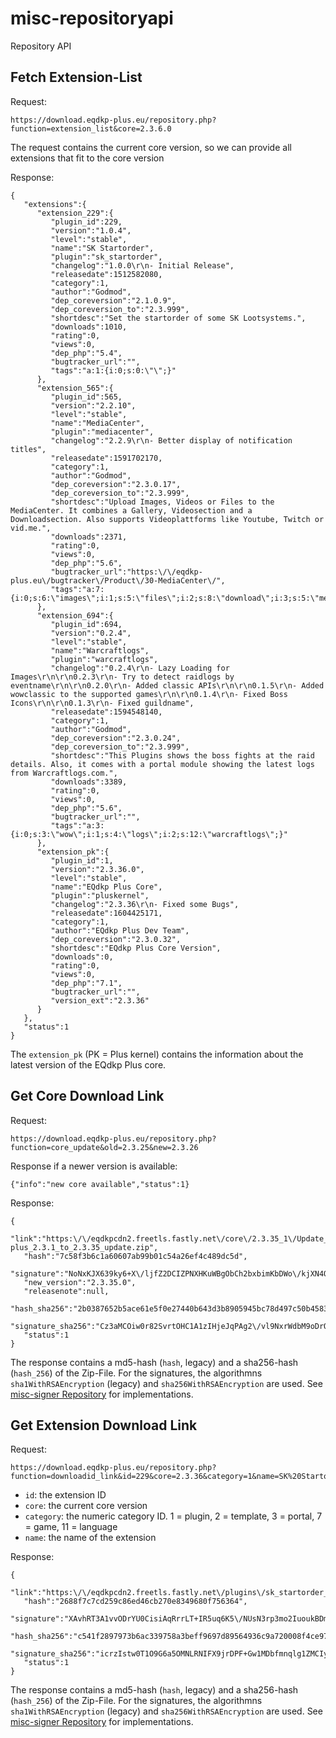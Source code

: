 # misc-repositoryapi
Repository API

## Fetch Extension-List
Request:
```
https://download.eqdkp-plus.eu/repository.php?function=extension_list&core=2.3.6.0
```
The request contains the current core version, so we can provide all extensions that fit to the core version

Response:
```
{
   "extensions":{
      "extension_229":{
         "plugin_id":229,
         "version":"1.0.4",
         "level":"stable",
         "name":"SK Startorder",
         "plugin":"sk_startorder",
         "changelog":"1.0.0\r\n- Initial Release",
         "releasedate":1512582080,
         "category":1,
         "author":"Godmod",
         "dep_coreversion":"2.1.0.9",
         "dep_coreversion_to":"2.3.999",
         "shortdesc":"Set the startorder of some SK Lootsystems.",
         "downloads":1010,
         "rating":0,
         "views":0,
         "dep_php":"5.4",
         "bugtracker_url":"",
         "tags":"a:1:{i:0;s:0:\"\";}"
      },
      "extension_565":{
         "plugin_id":565,
         "version":"2.2.10",
         "level":"stable",
         "name":"MediaCenter",
         "plugin":"mediacenter",
         "changelog":"2.2.9\r\n- Better display of notification titles",
         "releasedate":1591702170,
         "category":1,
         "author":"Godmod",
         "dep_coreversion":"2.3.0.17",
         "dep_coreversion_to":"2.3.999",
         "shortdesc":"Upload Images, Videos or Files to the MediaCenter. It combines a Gallery, Videosection and a Downloadsection. Also supports Videoplattforms like Youtube, Twitch or vid.me.",
         "downloads":2371,
         "rating":0,
         "views":0,
         "dep_php":"5.6",
         "bugtracker_url":"https:\/\/eqdkp-plus.eu\/bugtracker\/Product\/30-MediaCenter\/",
         "tags":"a:7:{i:0;s:6:\"images\";i:1;s:5:\"files\";i:2;s:8:\"download\";i:3;s:5:\"media\";i:4;s:6:\"plugin\";i:5;s:5:\"video\";i:6;s:7:\"youtube\";}"
      },
      "extension_694":{
         "plugin_id":694,
         "version":"0.2.4",
         "level":"stable",
         "name":"Warcraftlogs",
         "plugin":"warcraftlogs",
         "changelog":"0.2.4\r\n- Lazy Loading for Images\r\n\r\n0.2.3\r\n- Try to detect raidlogs by eventname\r\n\r\n0.2.0\r\n- Added classic APIs\r\n\r\n0.1.5\r\n- Added wowclassic to the supported games\r\n\r\n0.1.4\r\n- Fixed Boss Icons\r\n\r\n0.1.3\r\n- Fixed guildname",
         "releasedate":1594548140,
         "category":1,
         "author":"Godmod",
         "dep_coreversion":"2.3.0.24",
         "dep_coreversion_to":"2.3.999",
         "shortdesc":"This Plugins shows the boss fights at the raid details. Also, it comes with a portal module showing the latest logs from Warcraftlogs.com.",
         "downloads":3389,
         "rating":0,
         "views":0,
         "dep_php":"5.6",
         "bugtracker_url":"",
         "tags":"a:3:{i:0;s:3:\"wow\";i:1;s:4:\"logs\";i:2;s:12:\"warcraftlogs\";}"
      },
      "extension_pk":{
         "plugin_id":1,
         "version":"2.3.36.0",
         "level":"stable",
         "name":"EQdkp Plus Core",
         "plugin":"pluskernel",
         "changelog":"2.3.36\r\n- Fixed some Bugs",
         "releasedate":1604425171,
         "category":1,
         "author":"EQdkp Plus Dev Team",
         "dep_coreversion":"2.3.0.32",
         "shortdesc":"EQdkp Plus Core Version",
         "downloads":0,
         "rating":0,
         "views":0,
         "dep_php":"7.1",
         "bugtracker_url":"",
         "version_ext":"2.3.36"
      }
   },
   "status":1
}
```
The `extension_pk` (PK = Plus kernel) contains the information about the latest version of the EQdkp Plus core.

## Get Core Download Link
Request:
```
https://download.eqdkp-plus.eu/repository.php?function=core_update&old=2.3.25&new=2.3.26
```

Response if a newer version is available:
```
{"info":"new core available","status":1}
```

Response:
```
{
   "link":"https:\/\/eqdkpcdn2.freetls.fastly.net\/core\/2.3.35_1\/Update_Packages\/eqdkp-plus_2.3.1_to_2.3.35_update.zip",
   "hash":"7c58f3b6c1a60607ab99b01c54a26ef4c489dc5d",
   "signature":"NoNxKJX639ky6+X\/ljfZ2DCIZPNXHKuWBgObCh2bxbimKbDWo\/kjXN4QJxbk1oLQLZTbKAVJfZNlao\/\/kANK6eBAAbX7ctkjLI1xc6z29k1pTewZBDVI64KymaddG5UkY\/x3r1HwhDgD8dXB9IFgqznQaZU+ISg+hUqad9vM0YdQshdRCy2H+l\/mE5o3MC\/iYKc5TSDECdyWJPYEClYVWDEforACPMTNAzW66lGi1UZ2olfbYhq\/hIWl+Wu65nP84M55tuOdR06cddtRj0npOLX4PbXUqYRSELbAb9gpeZe\/X92P6v5T1AY6FPwS19pLu9MbMIixtZBZyKTP3FUmSvFWkXJi58yNnHSVrHCfcEd4npnwLkBJeDzg\/MsPpu67IFcUGp8odxWyuhZ8rjSOUayqi8fQmiSD+ZyKdKZMiCOcGNIynCxQq\/j6Lumh9OrxXVDVC5KwHM2iVveHt3at5NokSgDPK5sbiN\/5JhobMOXJ2YRN+GXvRV+0T6kw5EPhA3UU67mFmHBX1UhGkhRSGItyvA0Xi+Um4RC7rD79zvjc8VW8AfIPZ6IjxFBkNAbVOsea7lcMpayzm9xVb6ZEeJLUg\/XgZO1\/N78Jdr+AEogrSqtF2hmQosepheFRcOyJnj5\/mgx\/eK6HasnGbWRoi2oL4slwVjip1O5WuMu4Hy4=",
   "new_version":"2.3.35.0",
   "releasenote":null,
   "hash_sha256":"2b0387652b5ace61e5f0e27440b643d3b8905945bc78d497c50b4583089cad03",
   "signature_sha256":"Cz3aMCOiw0r82SvrtOHC1A1zIHjeJqPAg2\/vl9NxrWdbM9oDrONmmr41Ajo2nEyRdins1H8u\/YQNwsD0XzkZs7MyN1RC2XaCzco0QWsHkfmSaQripg98KDc3W4mp+xP81w8n+P4j5kaudpx5ZAcnCHD7TZqwf5FJoSYWKjkAhgyYnlxdLBlh8ZFYIIZkxjJ+1fG2WUstN5BK2BM9u4RmHlvI8OBkKKu99dOqU95ZVzxVelhFTViqUITRDLgF3ebprGW5+KhDkDDdxEDecUEDQHfVEgE76+G7nJuZNgV5knXGGTTYrXpIiFwzVEBMRAEwHjdevOz2YxKtFGDvg6uYjfgRDJJeaOOYmePyGOaLQuyxdMyxtzqdsm1CerKAhExwrZ6w6gJDE9EfF+xE4xk1vf16RVFz8tZsnw2VsTA0YzxOMw3VTZC+JAE99T1wnVBzrPyKJ17csubGG4TdFT+mkvChXasnX1g2A93jvHArfLp+PHi8vTu5uT79um\/eSbjdLZdGqZYKDqMWOFw7U039zNbKHJtdmSYkspL9k4uCMLR+zRBtQTUW3jU\/03yjul5AXTHX7B1NudKO\/LKIaCELoHamPB9kULPnAMfCS+wVbdaq2Y\/DJOxGdqLt5QChq5KU7IVFZ0SGgpDfWRUHw5h5kCGW3qbJbxr4RoSCpie9SmU=",
   "status":1
}
```
The response contains a md5-hash (`hash`, legacy) and a sha256-hash (`hash_256`) of the Zip-File.
For the signatures, the algorithmns `sha1WithRSAEncryption` (legacy) and `sha256WithRSAEncryption` are used. See [misc-signer Repository](https://github.com/EQdkpPlus/misc-signer/) for implementations.

## Get Extension Download Link
Request:
```
https://download.eqdkp-plus.eu/repository.php?function=downloadid_link&id=229&core=2.3.36&category=1&name=SK%20Startorder
```
* `id`: the extension ID
* `core`: the current core version
* `category`: the numeric category ID. 1 = plugin, 2 = template, 3 = portal, 7 = game, 11 = language
* `name`: the name of the extension

Response:
```
{
   "link":"https:\/\/eqdkpcdn2.freetls.fastly.net\/plugins\/sk_startorder_1.0.4_42bbb13.zip",
   "hash":"2688f7c7cd259c86ed46cb270e8349680f756364",
   "signature":"XAvhRT3A1vvODrYU0CisiAqRrrLT+IR5uq6K5\/NUsN3rp3mo2IuoukBDmF2DsHqb7bN38p0jSCETxRvGjPimxaAFwG+gTAc7kRqRy23hZNX3mEbW7H7pNlUNH2+ZQrAs38aQ92DyR6O+zLtY00RRK0p\/Cw02cGco6j23De1bQYyMXLFNottgU20\/+HBXefgKkZCFk7IGx05FI9uWsG5PGs0VwLpqUL06HuzbMns0rDAqHBYqLXncNt+H\/g7+4J4XTXZs9wS9\/OOa66ziLNRagP\/BYwBKkkHQjyC5snUDFjXQ6BG3gjEWn7iib\/K9F3zrU967JDedSWqlZobxcr7u3EwzAdvTUp3rEGBDetZ+z8i9g+erM66X4X0L7kO6R6987EOhTW7F5kM1SOMNX7bui\/GQrpDsq4\/xi8YOVyswOuoOG9As0luXAdvXwM5WrDph0Zv21eqNT4TkbRupHvedCbmBoU\/P\/9tMtJG5nIQTud27GTkIBoG+ifigPj58G+vr\/aAxoZPv9cLrr9oZojhmwrn0KuQlhLEUEQxaet9WP\/sdyT8FY6Ejjz9GCTo0jUYE0IXnZiOFo6xv2fqOK84q\/YEpbqfQPvSLh31KOd5d8W2HZCZTUMcadsvlLi8DEvV3IrhX+bOJQ0skyCkuWt8V+Z7ORlQTzf8cNjYnjtAs7Lg=",
   "hash_sha256":"c541f2897973b6ac339758a3beff9697d89564936c9a720008f4ce97646c8a77",
   "signature_sha256":"icrzIstw0T1O9G6a5OMNLRNIFX9jrDPF+Gw1MDbfmnqlg1ZMCIyiOuKaZE1hy0JpZ5+glHNu9P6AgucoBaQjGzUjHomzOnkbd76y2rNupv1suIPTRUgJnHsicm5BMXGt0nB7\/VkMlA0unMAc50j7ZHmRohGiA4f0sz7Q+jvkTHMj9+G2pjRpIP\/ztDta6xHVK\/87iFFH9wiBLGaoGQ\/hsmuyJt1sIhiMDQXwopUz362deTLNPC2\/GHal8ALg9AWHAGjQipV0DRYZsosVjdAhtzsi8lSLhrjBLhQeObzPPZMYdgMOthDvWeLa9tGgJVpZ46H2CVW0Ieenx2wNi2hSAcZvUxYCR+rl4zVGMT2rm1va7ko2C30DYhcnzeT63rmjjNGqBBeKSLh5gx2V4ezxDkPa5M8Sgz2mgweTuaIHhFnfel8MxATsu6Y\/6IzE6ZSmue44lV24H0lYAf2F9JR68Sl9rpi9qJSiyAPMdkTmonOInmMAORquJ4bypMNBzpk+NiB\/ETcQMKjkxbjO3IXh88tOc1grGqi6yxwYDdatsLcUSLf6\/WhNDZRJU+279iaQP7QeIcho7gBjacLHuvjxVlDWN28vkxqU\/R4jiblPB1wchiayGk8J6YfwO9i+f88gsG0E2XFo7cYYZH\/jDaAcwNmeSgPh6OFXX1NLPig4PNg=",
   "status":1
}
```
The response contains a md5-hash (`hash`, legacy) and a sha256-hash (`hash_256`) of the Zip-File.
For the signatures, the algorithmns `sha1WithRSAEncryption` (legacy) and `sha256WithRSAEncryption` are used. See [misc-signer Repository](https://github.com/EQdkpPlus/misc-signer/) for implementations.
